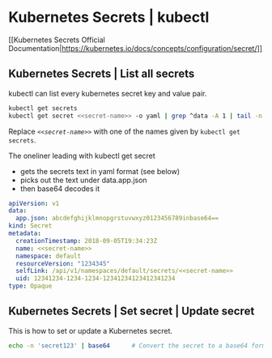 
# Kubernetes Secrets | kubectl

[[Kubernetes Secrets Official Documentation|https://kubernetes.io/docs/concepts/configuration/secret/]]

## Kubernetes Secrets | List all secrets

kubectl can list every kubernetes secret key and value pair.

```bash
kubectl get secrets
kubectl get secret <<secret-name>> -o yaml | grep ^data -A 1 | tail -n 1 | awk '{ print $2 }' | base64 -d
```

Replace *`<<secret-name>>`* with one of the names given by `kubectl get secrets`.

The oneliner leading with kubectl get secret

- gets the secrets text in yaml format (see below)
- picks out the text under data.app.json
- then base64 decodes it


```yaml
apiVersion: v1
data:
  app.json: abcdefghijklmnopgrstuvwxyz0123456789inbase64==
kind: Secret
metadata:
  creationTimestamp: 2018-09-05T19:34:23Z
  name: <<secret-name>>
  namespace: default
  resourceVersion: "1234345"
  selfLink: /api/v1/namespaces/default/secrets/<<secret-name>>
  uid: 12341234-1234-1234-12341234123412341234
type: Opaque
```

## Kubernetes Secrets | Set secret | Update secret

This is how to set or update a Kubernetes secret.

```bash
echo -n 'secret123' | base64      # Convert the secret to a base64 format
```

